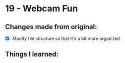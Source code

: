 # 19 - Webcam Fun

## Changes made from original:
- [x] Modify file structure so that it's a bit more organized

## Things I learned:
